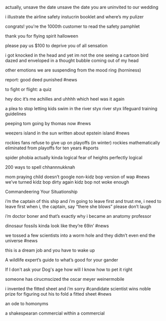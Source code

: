 
actually, unsave the date 
unsave the date
you are uninvited to our wedding

i illustrate  the airline safety instucrin booklet and where’s my pulizer

congrats! you're the 1000th customer to read the safety pamphlet

thank you for flying spirit halloween

please pay us $100 to deprive you of all sensation 

i got knocked in the head and yet im not the one seeing a cartoon bird dazed and enveloped in a thought bubble coming out of my head 

other emotions  we are suspending from the mood ring  (horniness)

report: good deed punished #news

to fight or flight: a quiz 

hey doc it’s me achilles and uhhhh which heel was it again

a plea to stop letting kids swim in the river styx 
river styx lifeguard training guidelines

peeping tom going by thomas now  #news

weezers island in the sun written about epstein island #news

rockies fans refuse to give up on playoffs (in winter)
rockies mathematically eliminated from playoffs for ten years  #sports 

spider phobia actually kinda logical 
fear of heights perfectly logical

200 ways to spell chhannnukknah 

mom praying child doesn’t google non-kidz bop version of wap #news
we’ve turned kidz bop dirty again
kidz bop not woke enough

Commandeering Your Situationship

i’m the captain of this ship and i’m going to leave first 
and trust me, i need to leave first
when i, the captain, say “there she blows” please don’t laugh

i’m doctor boner and that’s exactly why i became an anatomy professor

dinosaur fossils kinda look like they’re 69in’ #news

we tossed a few scientists into a worm hole and they didtn’t even end the universe #news

this is a dream job and you have to wake up 

A wildlife expert’s guide to what’s good for your gander 

If I don't ask your Dog's age how will I know how to pet it right

someone has cirucmscized the oscar meyer weinermobile

i invented the fitted sheet and i’m sorry #candidate
scientist wins noble prize for figuring out his to fold a fitted sheet #news 

an ode to homonyms

a shakespearan commercial within a commercial 